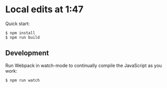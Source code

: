 # Local edits at 1:47

Quick start:

```
$ npm install
$ npm run build
````

## Development

Run Webpack in watch-mode to continually compile the JavaScript as you work:

```
$ npm run watch
```
